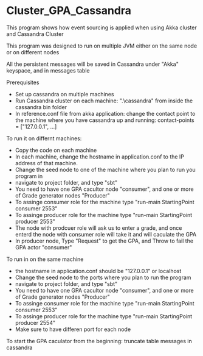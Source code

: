 Cluster_GPA_Cassandra
=====================
This program shows how event sourcing is applied when using Akka cluster and Cassandra Cluster

This program was designed to run on multiple JVM either on the same node or on different nodes

All the persistent messages will be saved in Cassandra under "Akka" keyspace, and in messages table

Prerequisites

  - Set up cassandra on multiple machines
  - Run Cassandra cluster on each machine:  ".\cassandra" from inside the cassandra bin folder   
  - In reference.conf file from akka application: change the contact point to the machine where you have cassandra up and running: contact-points = ["127.0.0.1", ...]

To run it on differnt machines:
  - Copy the code on each machine
  - In each machine, change the hostname in application.conf to the IP address of that machine.
  - Change the seed node to one of the machine where you plan to run you program in
  - navigate to project folder, and type "sbt"
  - You need to have one GPA cacultor node "consumer", and one or more of Grade generator nodes "Producer"
  - To assinge consumer role for the machine type "run-main StartingPoint consumer 2553"
  - To assinge producer role for the machine type "run-main StartingPoint producer 2553"
  - The node with prodcuer role will ask us to enter a grade, and once enterd the node with consumer role will take it and will caculate the GPA
  - In producer node, Type "Request" to get the GPA, and Throw to fail the GPA actor "consumer"
  
To run in on the same machine

  - the hostname in application.conf should be "127.0.0.1" or localhost
  - Change the seed node to the ports where you plan to run the program
  - navigate to project folder, and type "sbt"
  - You need to have one GPA cacultor node "consumer", and one or more of Grade generator nodes "Producer"
  - To assinge consumer role for the machine type "run-main StartingPoint consumer 2553"
  - To assinge producer role for the machine type "run-main StartingPoint producer 2554"
  - Make sure to have differen port for each node
  
To start the GPA caculator from the beginning: truncate table messages in cassandra
